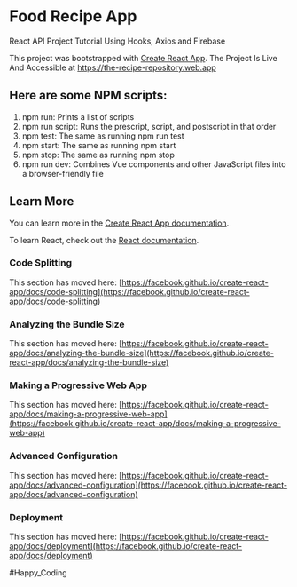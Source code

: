 # Food Recipe App
React API Project Tutorial Using Hooks, Axios and Firebase

This project was bootstrapped with [Create React App](https://github.com/facebook/create-react-app).
The Project Is Live And Accessible at https://the-recipe-repository.web.app

## Here are some NPM scripts:
1. npm run: Prints a list of scripts
2. npm run script: Runs the prescript, script, and postscript in that order
3. npm test: The same as running npm run test
4. npm start: The same as running npm start
5. npm stop: The same as running npm stop
6. npm run dev: Combines Vue components and other JavaScript files into a browser-friendly file

## Learn More

You can learn more in the [Create React App documentation](https://facebook.github.io/create-react-app/docs/getting-started).

To learn React, check out the [React documentation](https://reactjs.org/).

### Code Splitting

This section has moved here: [https://facebook.github.io/create-react-app/docs/code-splitting](https://facebook.github.io/create-react-app/docs/code-splitting)

### Analyzing the Bundle Size

This section has moved here: [https://facebook.github.io/create-react-app/docs/analyzing-the-bundle-size](https://facebook.github.io/create-react-app/docs/analyzing-the-bundle-size)

### Making a Progressive Web App

This section has moved here: [https://facebook.github.io/create-react-app/docs/making-a-progressive-web-app](https://facebook.github.io/create-react-app/docs/making-a-progressive-web-app)

### Advanced Configuration

This section has moved here: [https://facebook.github.io/create-react-app/docs/advanced-configuration](https://facebook.github.io/create-react-app/docs/advanced-configuration)

### Deployment

This section has moved here: [https://facebook.github.io/create-react-app/docs/deployment](https://facebook.github.io/create-react-app/docs/deployment)

#Happy_Coding
